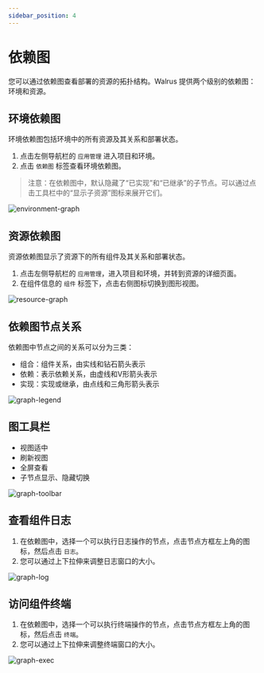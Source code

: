```yaml
---
sidebar_position: 4
---
```


# 依赖图

您可以通过依赖图查看部署的资源的拓扑结构。Walrus 提供两个级别的依赖图：环境和资源。

## 环境依赖图

环境依赖图包括环境中的所有资源及其关系和部署状态。

1. 点击左侧导航栏的 `应用管理` 进入项目和环境。
2. 点击 `依赖图` 标签查看环境依赖图。

> 注意：在依赖图中，默认隐藏了“已实现”和“已继承”的子节点。可以通过点击工具栏中的“显示子资源”图标来展开它们。

![environment-graph](/img/v0.4.0/application/graph/app-graph-env.png)
## 资源依赖图

资源依赖图显示了资源下的所有组件及其关系和部署状态。

1. 点击左侧导航栏的 `应用管理`，进入项目和环境，并转到资源的详细页面。
2. 在组件信息的 `组件` 标签下，点击右侧图标切换到图形视图。

![resource-graph](/img/v0.4.0/application/graph/app-graph-svc.png)

## 依赖图节点关系

依赖图中节点之间的关系可以分为三类：

- 组合：组件关系，由实线和钻石箭头表示
- 依赖：表示依赖关系，由虚线和V形箭头表示
- 实现：实现或继承，由点线和三角形箭头表示

![graph-legend](/img/v0.4.0/application/graph/app-graph-legend.png)
## 图工具栏

- 视图适中
- 刷新视图
- 全屏查看
- 子节点显示、隐藏切换

![graph-toolbar](/img/v0.4.0/application/graph/app-graph-toolbar.png)

## 查看组件日志

1. 在依赖图中，选择一个可以执行日志操作的节点，点击节点方框左上角的图标，然后点击 `日志`。
2. 您可以通过上下拉伸来调整日志窗口的大小。

![graph-log](/img/v0.4.0/application/graph/app-graph-log.png)

## 访问组件终端

1. 在依赖图中，选择一个可以执行终端操作的节点，点击节点方框左上角的图标，然后点击 `终端`。
2. 您可以通过上下拉伸来调整终端窗口的大小。

![graph-exec](/img/v0.4.0/application/graph/app-graph-exec.png)
